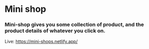 # Mini shop

### Mini-shop gives you some collection of product, and the product details of whatever you click on.
Live: https://mini-shops.netlify.app/